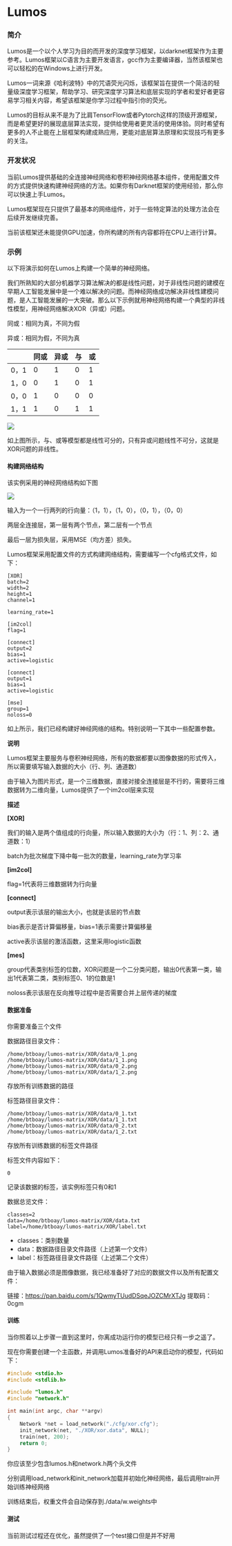 # Lumos

### 简介

Lumos是一个以个人学习为目的而开发的深度学习框架，以darknet框架作为主要参考。Lumos框架以C语言为主要开发语言，gcc作为主要编译器，当然该框架也可以轻松的在Windows上进行开发。

Lumos一词来源《哈利波特》中的咒语荧光闪烁，该框架旨在提供一个简洁的轻量级深度学习框架，帮助学习、研究深度学习算法和底层实现的学者和爱好者更容易学习相关内容，希望该框架是你学习过程中指引你的荧光。

Lumos的目标从来不是为了比肩TensorFlow或者Pytorch这样的顶级开源框架，而是希望更好的展现底层算法实现，提供给使用者更灵活的使用体验。同时希望有更多的人不止能在上层框架构建成熟应用，更能对底层算法原理和实现技巧有更多的关注。

### 开发状况

当前Lumos提供基础的全连接神经网络和卷积神经网络基本组件，使用配置文件的方式提供快速构建神经网络的方法。如果你有Darknet框架的使用经验，那么你可以快速上手Lumos。

Lumos框架现在只提供了最基本的网络组件，对于一些特定算法的处理方法会在后续开发继续完善。

当前该框架还未能提供GPU加速，你所构建的所有内容都将在CPU上进行计算。

### 示例

以下将演示如何在Lumos上构建一个简单的神经网络。

我们所熟知的大部分机器学习算法解决的都是线性问题，对于非线性问题的建模在早期人工智能发展中是一个难以解决的问题。而神经网络成功解决非线性建模问题，是人工智能发展的一大突破。那么以下示例就用神经网络构建一个典型的非线性模型，用神经网络解决XOR（异或）问题。

同或：相同为真，不同为假

异或：相同为假，不同为真

|      | 同或 | 异或 | 与 | 或 |
| ---- | ---- | ---- | -- | -- |
| 0，1 | 0    | 1    | 0  | 1  |
| 1，0 | 0    | 1    | 0  | 1  |
| 0，0 | 1    | 0    | 0  | 0  |
| 1，1 | 1    | 0    | 1  | 1  |

![](https://gitee.com/lumos-net/lumos/raw/master/img/1035701-20170414195906923-1457391618.png)

如上图所示，与、或等模型都是线性可分的，只有异或问题线性不可分，这就是XOR问题的非线性。

#### 构建网络结构

该实例采用的神经网络结构如下图

![](https://gitee.com/lumos-net/lumos/raw/master/img/XOR网络.drawio.png)

输入为一个一行两列的行向量：（1，1），（1，0），（0，1），（0，0）

两层全连接层，第一层有两个节点，第二层有一个节点

最后一层为损失层，采用MSE（均方差）损失。

Lumos框架采用配置文件的方式构建网络结构，需要编写一个cfg格式文件，如下：

```
[XOR]
batch=2
width=2
height=1
channel=1

learning_rate=1

[im2col]
flag=1

[connect]
output=2
bias=1
active=logistic

[connect]
output=1
bias=1
active=logistic

[mse]
group=1
noloss=0

```

如上所示，我们已经构建好神经网络的结构。特别说明一下其中一些配置参数。

**说明**

Lumos框架主要服务与卷积神经网络，所有的数据都要以图像数据的形式传入，所以需要填写输入数据的大小（行、列、通道数）

由于输入为图片形式，是一个三维数据，直接对接全连接层是不行的，需要将三维数据转为二维向量，Lumos提供了一个im2col层来实现

**描述**

**[XOR]**

我们的输入是两个值组成的行向量，所以输入数据的大小为（行：1、列：2、通道数：1）

batch为批次梯度下降中每一批次的数量，learning_rate为学习率

**[im2col]**

flag=1代表将三维数据转为行向量

**[connect]**

output表示该层的输出大小，也就是该层的节点数

bias表示是否计算偏移量，bias=1表示需要计算偏移量

active表示该层的激活函数，这里采用logistic函数

**[mes]**

group代表类别标签的位数，XOR问题是一个二分类问题，输出0代表第一类，输出1代表第二类，类别标签0、1的位数是1

noloss表示该层在反向推导过程中是否需要合并上层传递的梯度

#### 数据准备

你需要准备三个文件

数据路径目录文件：

```
/home/btboay/lumos-matrix/XOR/data/0_1.png
/home/btboay/lumos-matrix/XOR/data/1_1.png
/home/btboay/lumos-matrix/XOR/data/0_2.png
/home/btboay/lumos-matrix/XOR/data/1_2.png
```

存放所有训练数据的路径

标签路径目录文件：

```
/home/btboay/lumos-matrix/XOR/data/0_1.txt
/home/btboay/lumos-matrix/XOR/data/1_1.txt
/home/btboay/lumos-matrix/XOR/data/0_2.txt
/home/btboay/lumos-matrix/XOR/data/1_2.txt
```

存放所有训练数据的标签文件路径

标签文件内容如下：

```
0
```

记录该数据的标签，该实例标签只有0和1

数据总览文件：

```
classes=2
data=/home/btboay/lumos-matrix/XOR/data.txt
label=/home/btboay/lumos-matrix/XOR/label.txt
```

- classes：类别数量
- data：数据路径目录文件路径（上述第一个文件）
- label：标签路径目录文件路径（上述第二个文件）

由于输入数据必须是图像数据，我已经准备好了对应的数据文件以及所有配置文件：

链接：https://pan.baidu.com/s/1QwmyTUudDSqeJOZCMrXTJg
提取码：0cgm

#### 训练

当你照着以上步骤一直到这里时，你离成功运行你的模型已经只有一步之遥了。

现在你需要创建一个主函数，并调用Lumos准备好的API来启动你的模型，代码如下：

```c
#include <stdio.h>
#include <stdlib.h>

#include "lumos.h"
#include "network.h"

int main(int argc, char **argv)
{
    Network *net = load_network("./cfg/xor.cfg");
    init_network(net, "./XOR/xor.data", NULL);
    train(net, 200);
    return 0;
}
```

你应该至少包含lumos.h和network.h两个头文件

分别调用load_network和init_network加载并初始化神经网络，最后调用train开始训练神经网络

训练结束后，权重文件会自动保存到./data/w.weights中

#### 测试

当前测试过程还在优化，虽然提供了一个test接口但是并不好用
